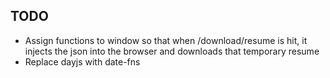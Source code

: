 ## TODO
* Assign functions to window so that when /download/resume is hit, it injects the json into the browser and downloads that temporary resume
* Replace dayjs with date-fns